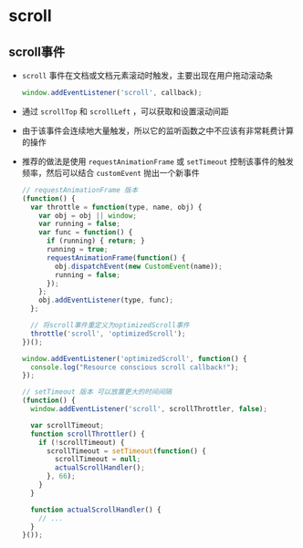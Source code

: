 # scroll

## scroll事件

- `scroll` 事件在文档或文档元素滚动时触发，主要出现在用户拖动滚动条

    ```js
    window.addEventListener('scroll', callback);
    ```

- 通过 `scrollTop` 和 `scrollLeft` ，可以获取和设置滚动间距

- 由于该事件会连续地大量触发，所以它的监听函数之中不应该有非常耗费计算的操作

- 推荐的做法是使用 `requestAnimationFrame` 或 `setTimeout` 控制该事件的触发频率，然后可以结合 `customEvent` 抛出一个新事件

    ```js
    // requestAnimationFrame 版本
    (function() {
      var throttle = function(type, name, obj) {
        var obj = obj || window;
        var running = false;
        var func = function() {
          if (running) { return; }
          running = true;
          requestAnimationFrame(function() {
            obj.dispatchEvent(new CustomEvent(name));
            running = false;
          });
        };
        obj.addEventListener(type, func);
      };

      // 将scroll事件重定义为optimizedScroll事件
      throttle('scroll', 'optimizedScroll');
    })();

    window.addEventListener('optimizedScroll', function() {
      console.log("Resource conscious scroll callback!");
    });
    ```

    ```js
    // setTimeout 版本 可以放置更大的时间间隔
    (function() {
      window.addEventListener('scroll', scrollThrottler, false);

      var scrollTimeout;
      function scrollThrottler() {
        if (!scrollTimeout) {
          scrollTimeout = setTimeout(function() {
            scrollTimeout = null;
            actualScrollHandler();
          }, 66);
        }
      }

      function actualScrollHandler() {
        // ...
      }
    }());
    ```
